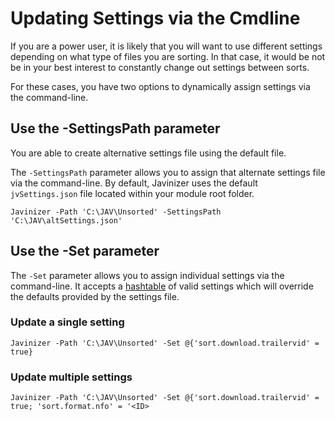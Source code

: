 # Updating Settings via the Cmdline

If you are a power user, it is likely that you will want to use different settings depending on what type of files you are sorting. In that case, it would be not be in your best interest to constantly change out settings between sorts.

For these cases, you have two options to dynamically assign settings via the command-line.

## Use the -SettingsPath parameter

You are able to create alternative settings file using the default file.

The `-SettingsPath` parameter allows you to assign that alternate settings file via the command-line. By default, Javinizer uses the default `jvSettings.json` file located within your module root folder.

```
Javinizer -Path 'C:\JAV\Unsorted' -SettingsPath 'C:\JAV\altSettings.json'
```

## Use the -Set parameter

The `-Set` parameter allows you to assign individual settings via the command-line. It accepts a [hashtable](https://docs.microsoft.com/en-us/powershell/module/microsoft.powershell.core/about/about\_hash\_tables?view=powershell-7.1) of valid settings which will override the defaults provided by the settings file.

### Update a single setting

```
Javinizer -Path 'C:\JAV\Unsorted' -Set @{'sort.download.trailervid' = true}
```

### Update multiple settings

```
Javinizer -Path 'C:\JAV\Unsorted' -Set @{'sort.download.trailervid' = true; 'sort.format.nfo' = '<ID>
```
